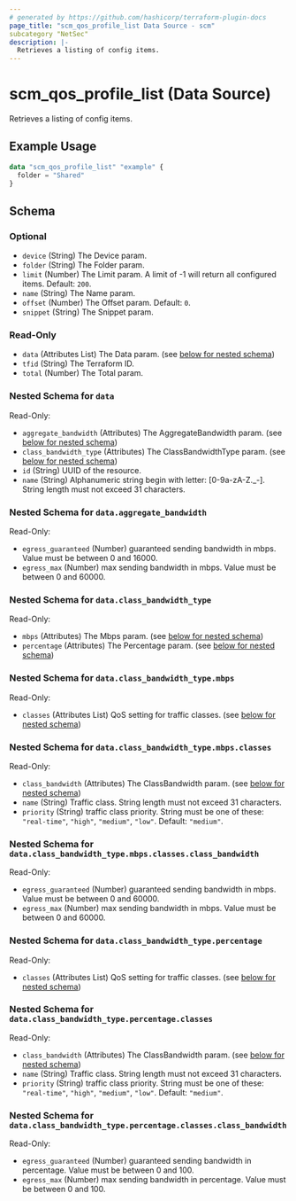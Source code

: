 ```yaml
---
# generated by https://github.com/hashicorp/terraform-plugin-docs
page_title: "scm_qos_profile_list Data Source - scm"
subcategory "NetSec"
description: |-
  Retrieves a listing of config items.
---
```


# scm_qos_profile_list (Data Source)

Retrieves a listing of config items.

## Example Usage

```terraform
data "scm_qos_profile_list" "example" {
  folder = "Shared"
}
```

<!-- schema generated by tfplugindocs -->
## Schema

### Optional

- `device` (String) The Device param.
- `folder` (String) The Folder param.
- `limit` (Number) The Limit param. A limit of -1 will return all configured items. Default: `200`.
- `name` (String) The Name param.
- `offset` (Number) The Offset param. Default: `0`.
- `snippet` (String) The Snippet param.

### Read-Only

- `data` (Attributes List) The Data param. (see [below for nested schema](#nestedatt--data))
- `tfid` (String) The Terraform ID.
- `total` (Number) The Total param.

<a id="nestedatt--data"></a>
### Nested Schema for `data`

Read-Only:

- `aggregate_bandwidth` (Attributes) The AggregateBandwidth param. (see [below for nested schema](#nestedatt--data--aggregate_bandwidth))
- `class_bandwidth_type` (Attributes) The ClassBandwidthType param. (see [below for nested schema](#nestedatt--data--class_bandwidth_type))
- `id` (String) UUID of the resource.
- `name` (String) Alphanumeric string begin with letter: [0-9a-zA-Z._-]. String length must not exceed 31 characters.

<a id="nestedatt--data--aggregate_bandwidth"></a>
### Nested Schema for `data.aggregate_bandwidth`

Read-Only:

- `egress_guaranteed` (Number) guaranteed sending bandwidth in mbps. Value must be between 0 and 16000.
- `egress_max` (Number) max sending bandwidth in mbps. Value must be between 0 and 60000.


<a id="nestedatt--data--class_bandwidth_type"></a>
### Nested Schema for `data.class_bandwidth_type`

Read-Only:

- `mbps` (Attributes) The Mbps param. (see [below for nested schema](#nestedatt--data--class_bandwidth_type--mbps))
- `percentage` (Attributes) The Percentage param. (see [below for nested schema](#nestedatt--data--class_bandwidth_type--percentage))

<a id="nestedatt--data--class_bandwidth_type--mbps"></a>
### Nested Schema for `data.class_bandwidth_type.mbps`

Read-Only:

- `classes` (Attributes List) QoS setting for traffic classes. (see [below for nested schema](#nestedatt--data--class_bandwidth_type--mbps--classes))

<a id="nestedatt--data--class_bandwidth_type--mbps--classes"></a>
### Nested Schema for `data.class_bandwidth_type.mbps.classes`

Read-Only:

- `class_bandwidth` (Attributes) The ClassBandwidth param. (see [below for nested schema](#nestedatt--data--class_bandwidth_type--mbps--classes--class_bandwidth))
- `name` (String) Traffic class. String length must not exceed 31 characters.
- `priority` (String) traffic class priority. String must be one of these: `"real-time"`, `"high"`, `"medium"`, `"low"`. Default: `"medium"`.

<a id="nestedatt--data--class_bandwidth_type--mbps--classes--class_bandwidth"></a>
### Nested Schema for `data.class_bandwidth_type.mbps.classes.class_bandwidth`

Read-Only:

- `egress_guaranteed` (Number) guaranteed sending bandwidth in mbps. Value must be between 0 and 60000.
- `egress_max` (Number) max sending bandwidth in mbps. Value must be between 0 and 60000.




<a id="nestedatt--data--class_bandwidth_type--percentage"></a>
### Nested Schema for `data.class_bandwidth_type.percentage`

Read-Only:

- `classes` (Attributes List) QoS setting for traffic classes. (see [below for nested schema](#nestedatt--data--class_bandwidth_type--percentage--classes))

<a id="nestedatt--data--class_bandwidth_type--percentage--classes"></a>
### Nested Schema for `data.class_bandwidth_type.percentage.classes`

Read-Only:

- `class_bandwidth` (Attributes) The ClassBandwidth param. (see [below for nested schema](#nestedatt--data--class_bandwidth_type--percentage--classes--class_bandwidth))
- `name` (String) Traffic class. String length must not exceed 31 characters.
- `priority` (String) traffic class priority. String must be one of these: `"real-time"`, `"high"`, `"medium"`, `"low"`. Default: `"medium"`.

<a id="nestedatt--data--class_bandwidth_type--percentage--classes--class_bandwidth"></a>
### Nested Schema for `data.class_bandwidth_type.percentage.classes.class_bandwidth`

Read-Only:

- `egress_guaranteed` (Number) guaranteed sending bandwidth in percentage. Value must be between 0 and 100.
- `egress_max` (Number) max sending bandwidth in percentage. Value must be between 0 and 100.
